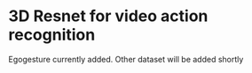 # 3D Resnet for video action recognition
Egogesture currently added. Other dataset will be added shortly
